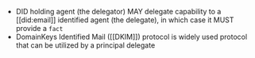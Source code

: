 - DID holding agent (the delegator) MAY delegate capability to a [[did:email]] identified agent (the delegate), in which case it MUST provide a `fact`
- DomainKeys Identified Mail ([[DKIM]]) protocol is widely used protocol that can be utilized by a principal  delegate